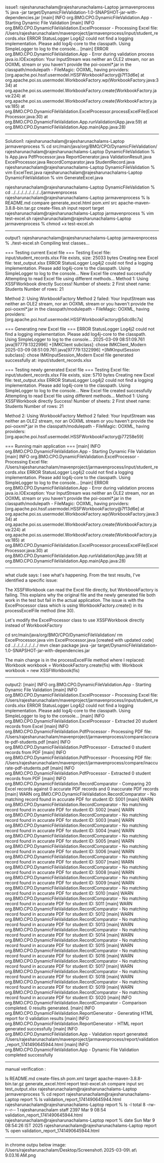issue1:
rajesharunachalam@rajesharunachalams-Laptop jarmavenprocess % java -jar target/DynamicFileValidation-1.0-SNAPSHOT-jar-with-dependencies.jar
[main] INFO org.BMO.CPO.DynamicFileValidation.App - Starting Dynamic File Validation
[main] INFO org.BMO.CPO.DynamicFileValidation.ExcelProcessor - Processing Excel file: /Users/rajesharunachalam/mavenproject/jarmavenprocess/input/student_records.xlsx
ERROR StatusLogger Log4j2 could not find a logging implementation. Please add log4j-core to the classpath. Using SimpleLogger to log to the console...
[main] ERROR org.BMO.CPO.DynamicFileValidation.App - Error during validation process
java.io.IOException: Your InputStream was neither an OLE2 stream, nor an OOXML stream or you haven't provide the poi-ooxml*.jar in the classpath/modulepath - FileMagic: OOXML, having providers: [org.apache.poi.hssf.usermodel.HSSFWorkbookFactory@7f13d6e]
	at org.apache.poi.ss.usermodel.WorkbookFactory.wp(WorkbookFactory.java:334)
	at org.apache.poi.ss.usermodel.WorkbookFactory.create(WorkbookFactory.java:224)
	at org.apache.poi.ss.usermodel.WorkbookFactory.create(WorkbookFactory.java:185)
	at org.BMO.CPO.DynamicFileValidation.ExcelProcessor.processExcelFile(ExcelProcessor.java:30)
	at org.BMO.CPO.DynamicFileValidation.App.runValidation(App.java:59)
	at org.BMO.CPO.DynamicFileValidation.App.main(App.java:28)


---
Solution1:
rajesharunachalam@rajesharunachalams-Laptop jarmavenprocess % cd src/main/java/org/BMO/CPO/DynamicFileValidation/
rajesharunachalam@rajesharunachalams-Laptop DynamicFileValidation % ls
App.java		PdfProcessor.java	ReportGenerator.java	ValidationResult.java
ExcelProcessor.java	RecordComparator.java	StudentRecord.java
rajesharunachalam@rajesharunachalams-Laptop DynamicFileValidation % vim ExcelTest.java
rajesharunachalam@rajesharunachalams-Laptop DynamicFileValidation % vim GenerateExcel.java

rajesharunachalam@rajesharunachalams-Laptop DynamicFileValidation % cd ../../../../../../../../jarmavenprocess 
rajesharunachalam@rajesharunachalams-Laptop jarmavenprocess % ls
README.md			compare				generate_excel.html		pom.xml				src
apache-maven-3.8.8-bin.tar.gz	create-files.sh			input				report				target
rajesharunachalam@rajesharunachalams-Laptop jarmavenprocess % vim test-excel.sh
rajesharunachalam@rajesharunachalams-Laptop jarmavenprocess % chmod +x test-excel.sh

---
output1:
rajesharunachalam@rajesharunachalams-Laptop jarmavenprocess % ./test-excel.sh
Compiling test classes...

=== Testing current Excel file ===
Testing Excel file: input/student_records.xlsx
File exists, size: 25033 bytes
Creating new Excel file: test_output.xlsx
ERROR StatusLogger Log4j2 could not find a logging implementation. Please add log4j-core to the classpath. Using SimpleLogger to log to the console...
New Excel file created successfully
Attempting to read Excel file using different methods...
Method 1: Using XSSFWorkbook directly
Success! Number of sheets: 2
First sheet name: Students
Number of rows: 21

Method 2: Using WorkbookFactory
Method 2 failed: Your InputStream was neither an OLE2 stream, nor an OOXML stream or you haven't provide the poi-ooxml*.jar in the classpath/modulepath - FileMagic: OOXML, having providers: [org.apache.poi.hssf.usermodel.HSSFWorkbookFactory@5dcd8c7a]

=== Generating new Excel file ===
ERROR StatusLogger Log4j2 could not find a logging implementation. Please add log4j-core to the classpath. Using SimpleLogger to log to the console...
2025-03-09 08:51:09.761 java[97779:1322996] +[IMKClient subclass]: chose IMKClient_Modern
2025-03-09 08:51:09.761 java[97779:1322996] +[IMKInputSession subclass]: chose IMKInputSession_Modern
Excel file generated successfully at: input/student_records.xlsx

=== Testing newly generated Excel file ===
Testing Excel file: input/student_records.xlsx
File exists, size: 5710 bytes
Creating new Excel file: test_output.xlsx
ERROR StatusLogger Log4j2 could not find a logging implementation. Please add log4j-core to the classpath. Using SimpleLogger to log to the console...
New Excel file created successfully
Attempting to read Excel file using different methods...
Method 1: Using XSSFWorkbook directly
Success! Number of sheets: 2
First sheet name: Students
Number of rows: 21

Method 2: Using WorkbookFactory
Method 2 failed: Your InputStream was neither an OLE2 stream, nor an OOXML stream or you haven't provide the poi-ooxml*.jar in the classpath/modulepath - FileMagic: OOXML, having providers: [org.apache.poi.hssf.usermodel.HSSFWorkbookFactory@77258e59]

=== Running main application ===
[main] INFO org.BMO.CPO.DynamicFileValidation.App - Starting Dynamic File Validation
[main] INFO org.BMO.CPO.DynamicFileValidation.ExcelProcessor - Processing Excel file: /Users/rajesharunachalam/mavenproject/jarmavenprocess/input/student_records.xlsx
ERROR StatusLogger Log4j2 could not find a logging implementation. Please add log4j-core to the classpath. Using SimpleLogger to log to the console...
[main] ERROR org.BMO.CPO.DynamicFileValidation.App - Error during validation process
java.io.IOException: Your InputStream was neither an OLE2 stream, nor an OOXML stream or you haven't provide the poi-ooxml*.jar in the classpath/modulepath - FileMagic: OOXML, having providers: [org.apache.poi.hssf.usermodel.HSSFWorkbookFactory@7f13d6e]
	at org.apache.poi.ss.usermodel.WorkbookFactory.wp(WorkbookFactory.java:334)
	at org.apache.poi.ss.usermodel.WorkbookFactory.create(WorkbookFactory.java:224)
	at org.apache.poi.ss.usermodel.WorkbookFactory.create(WorkbookFactory.java:185)
	at org.BMO.CPO.DynamicFileValidation.ExcelProcessor.processExcelFile(ExcelProcessor.java:30)
	at org.BMO.CPO.DynamicFileValidation.App.runValidation(App.java:59)
	at org.BMO.CPO.DynamicFileValidation.App.main(App.java:28)

---
what clude says:
I see what's happening. From the test results, I've identified a specific issue:

The XSSFWorkbook can read the Excel file directly, but WorkbookFactory is failing. This explains why the original file and the newly generated file both work in the test but fail in the actual application.
The issue is with the ExcelProcessor class which is using WorkbookFactory.create() in its processExcelFile method (line 30).

Let's modify the ExcelProcessor class to use XSSFWorkbook directly instead of WorkbookFactory

cd src/main/java/org/BMO/CPO/DynamicFileValidation/
rm ExcelProcessor.java
vim ExcelProcessor.java [created with updated code]
cd ../../../../../../../
mvn clean package
java -jar target/DynamicFileValidation-1.0-SNAPSHOT-jar-with-dependencies.jar


The main change is in the processExcelFile method where I replaced:
Workbook workbook = WorkbookFactory.create(fis)
with:
Workbook workbook = new XSSFWorkbook(fis)

---
output2:
[main] INFO org.BMO.CPO.DynamicFileValidation.App - Starting Dynamic File Validation
[main] INFO org.BMO.CPO.DynamicFileValidation.ExcelProcessor - Processing Excel file: /Users/rajesharunachalam/mavenproject/jarmavenprocess/input/student_records.xlsx
ERROR StatusLogger Log4j2 could not find a logging implementation. Please add log4j-core to the classpath. Using SimpleLogger to log to the console...
[main] INFO org.BMO.CPO.DynamicFileValidation.ExcelProcessor - Extracted 20 student records from Excel
[main] INFO org.BMO.CPO.DynamicFileValidation.PdfProcessor - Processing PDF file: /Users/rajesharunachalam/mavenproject/jarmavenprocess/compare/accurate-pdf-students.pdf
[main] INFO org.BMO.CPO.DynamicFileValidation.PdfProcessor - Extracted 0 student records from PDF
[main] INFO org.BMO.CPO.DynamicFileValidation.PdfProcessor - Processing PDF file: /Users/rajesharunachalam/mavenproject/jarmavenprocess/compare/inaccurate-pdf-students.pdf
[main] INFO org.BMO.CPO.DynamicFileValidation.PdfProcessor - Extracted 0 student records from PDF
[main] INFO org.BMO.CPO.DynamicFileValidation.RecordComparator - Comparing 20 Excel records against 0 accurate PDF records and 0 inaccurate PDF records
[main] WARN org.BMO.CPO.DynamicFileValidation.RecordComparator - No matching record found in accurate PDF for student ID: S001
[main] WARN org.BMO.CPO.DynamicFileValidation.RecordComparator - No matching record found in accurate PDF for student ID: S002
[main] WARN org.BMO.CPO.DynamicFileValidation.RecordComparator - No matching record found in accurate PDF for student ID: S003
[main] WARN org.BMO.CPO.DynamicFileValidation.RecordComparator - No matching record found in accurate PDF for student ID: S004
[main] WARN org.BMO.CPO.DynamicFileValidation.RecordComparator - No matching record found in accurate PDF for student ID: S005
[main] WARN org.BMO.CPO.DynamicFileValidation.RecordComparator - No matching record found in accurate PDF for student ID: S006
[main] WARN org.BMO.CPO.DynamicFileValidation.RecordComparator - No matching record found in accurate PDF for student ID: S007
[main] WARN org.BMO.CPO.DynamicFileValidation.RecordComparator - No matching record found in accurate PDF for student ID: S008
[main] WARN org.BMO.CPO.DynamicFileValidation.RecordComparator - No matching record found in accurate PDF for student ID: S009
[main] WARN org.BMO.CPO.DynamicFileValidation.RecordComparator - No matching record found in accurate PDF for student ID: S010
[main] WARN org.BMO.CPO.DynamicFileValidation.RecordComparator - No matching record found in accurate PDF for student ID: S011
[main] WARN org.BMO.CPO.DynamicFileValidation.RecordComparator - No matching record found in accurate PDF for student ID: S012
[main] WARN org.BMO.CPO.DynamicFileValidation.RecordComparator - No matching record found in accurate PDF for student ID: S013
[main] WARN org.BMO.CPO.DynamicFileValidation.RecordComparator - No matching record found in accurate PDF for student ID: S014
[main] WARN org.BMO.CPO.DynamicFileValidation.RecordComparator - No matching record found in accurate PDF for student ID: S015
[main] WARN org.BMO.CPO.DynamicFileValidation.RecordComparator - No matching record found in accurate PDF for student ID: S016
[main] WARN org.BMO.CPO.DynamicFileValidation.RecordComparator - No matching record found in accurate PDF for student ID: S017
[main] WARN org.BMO.CPO.DynamicFileValidation.RecordComparator - No matching record found in accurate PDF for student ID: S018
[main] WARN org.BMO.CPO.DynamicFileValidation.RecordComparator - No matching record found in accurate PDF for student ID: S019
[main] WARN org.BMO.CPO.DynamicFileValidation.RecordComparator - No matching record found in accurate PDF for student ID: S020
[main] INFO org.BMO.CPO.DynamicFileValidation.RecordComparator - Comparison completed. 0 results generated.
[main] INFO org.BMO.CPO.DynamicFileValidation.ReportGenerator - Generating HTML report for 0 validation results
[main] INFO org.BMO.CPO.DynamicFileValidation.ReportGenerator - HTML report generated successfully
[main] INFO org.BMO.CPO.DynamicFileValidation.App - Validation report generated: /Users/rajesharunachalam/mavenproject/jarmavenprocess/report/validation_report_1741490645944.html
[main] INFO org.BMO.CPO.DynamicFileValidation.App - Dynamic File Validation completed successfully


---
manual verification :

ls
README.md			create-files.sh			pom.xml				target
apache-maven-3.8.8-bin.tar.gz	generate_excel.html		report				test-excel.sh
compare				input				src				test_output.xlsx
rajesharunachalam@rajesharunachalams-Laptop jarmavenprocess % cd report 
rajesharunachalam@rajesharunachalams-Laptop report % ls
validation_report_1741490645944.html
rajesharunachalam@rajesharunachalams-Laptop report % ls -l
total 8
-rw-r--r--  1 rajesharunachalam  staff  2397 Mar  9 08:54 validation_report_1741490645944.html
rajesharunachalam@rajesharunachalams-Laptop report % date
Sun Mar  9 08:54:26 IST 2025
rajesharunachalam@rajesharunachalams-Laptop report % open validation_report_1741490645944.html

---
in chrome outpu below image:
/Users/rajesharunachalam/Desktop/Screenshot\ 2025-03-09\ at\ 9.03.16 AM.png 
